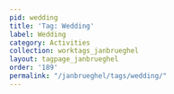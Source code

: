 ```yaml
---
pid: wedding
title: 'Tag: Wedding'
label: Wedding
category: Activities
collection: worktags_janbrueghel
layout: tagpage_janbrueghel
order: '189'
permalink: "/janbrueghel/tags/wedding/"
---
```

